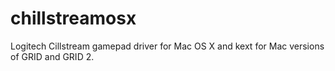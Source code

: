 chillstreamosx
==============

Logitech Cillstream gamepad driver for Mac OS X and kext for Mac versions of GRID and GRID 2.
